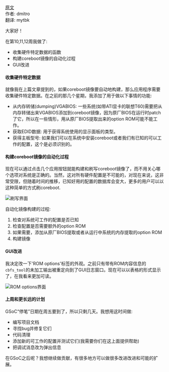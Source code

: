 [原文](http://blogs.coreboot.org/blog/2015/08/16/gsoc-end-user-flash-tool-week-10-1112/)  
作者: dmitro  
翻译: mytbk  

大家好！

在第10,11,12周我做了:
* 收集硬件特定数据的函数
* 构建coreboot镜像的自动化过程
* GUI改进

#### 收集硬件特定数据
就像我在上篇文章提到的，如果coreboot镜像要自动地构建，那么应用程序需要收集硬件特定数据。在之前的那几个星期，我添加了用于做以下事情的功能:
* 从内存转储(dumping)VGABIOS: 一些系统(如带ATI显卡的联想T60)需要把从内存转储出来VGABIOS添加到coreboot镜像，因为原厂BIOS在运行时patch了它，所以在一些情形，用从原厂BIOS提取出来的option ROM可能不能工作。
* 获取EDID数据: 用于获得系统使用的显示面板的类型。
* 获得主板型号: 如果我们可以在系统中安装coreboot或者我们有已知的可以工作的配置，这个是必须识别的。

#### 构建coreboot镜像的自动化过程
现在可以通过点击几个应用按钮就能构建和刷写coreboot镜像了，而不用关心哪个选项对系统是正确的。当然，这对所有硬件配置是不可能的，对现在来说，这非常受限，但随着时间的推移，已知好用的配置的数据库会变大，更多的用户可以以这种简单的方式刷coreboot.

![刷写界面](http://i1.wp.com/blogs.coreboot.org/files/2015/08/flash_tool_auto_tab.png)

自动化镜像构建的过程:  
1. 检查对系统可工作的配置是否已知  
2. 检查配置是否需要额外的option ROM  
3. 如果需要，添加从原厂BIOS提取或者从运行中系统的内存提取的option ROM  
4. 构建镜像

#### GUI改进
我决定改一下'ROM options'标签的外观。之前只有带有ROM内容信息的`cbfs_tool`的未加工输出被重定向到了GUI日志窗口。现在可以以表格的形式显示了，在我看来更加可读。

![ROM options界面](http://i2.wp.com/blogs.coreboot.org/files/2015/08/cbfs_tool_GUI.png)

#### 上周和更长远的计划
GSoC“停笔”日期在周五要到了，所以只剩几天。我想用这时间做:
* 编写项目文档
* 寻找bug并修复它们
* 代码清理
* 添加新的可工作的配置并测试它们(我需要你们在这上面提供帮助)
* 把调试消息改为弹出信息

在GSoC之后呢？我想继续做贡献，有很多地方可以做很多改进改进和可能的扩展。
